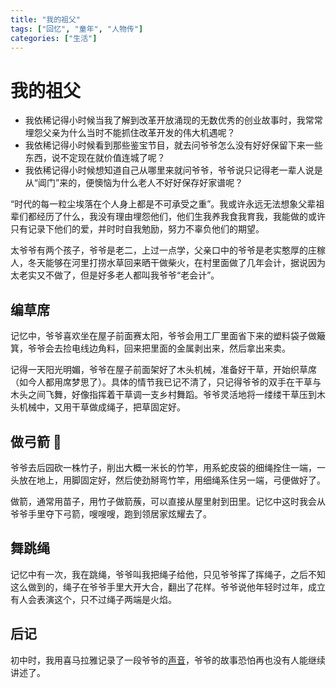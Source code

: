 ```yaml
---
title: "我的祖父"
tags: ["回忆", "童年", "人物传"]
categories: ["生活"]
---
```


# 我的祖父

- 我依稀记得小时候当我了解到改革开放涌现的无数优秀的创业故事时，我常常埋怨父亲为什么当时不能抓住改革开发的伟大机遇呢？
- 我依稀记得小时候看到那些鉴宝节目，就去问爷爷怎么没有好好保留下来一些东西，说不定现在就价值连城了呢？
- 我依稀记得小时候想知道自己从哪里来就问爷爷，爷爷说只记得老一辈人说是从“阊门”来的，便懊恼为什么老人不好好保存好家谱呢？

“时代的每一粒尘埃落在个人身上都是不可承受之重”。我或许永远无法想象父辈祖辈们都经历了什么，我没有理由埋怨他们，他们生我养我食我育我，我能做的或许只有记录下他们的爱，并时时自我勉励，努力不辜负他们的期望。

太爷爷有两个孩子，爷爷是老二，上过一点学，父亲口中的爷爷是老实憨厚的庄稼人，冬天能够在河里打捞水草回来晒干做柴火，在村里面做了几年会计，据说因为太老实又不做了，但是好多老人都叫我爷爷“老会计”。

## 编草席

记忆中，爷爷喜欢坐在屋子前面赛太阳，爷爷会用工厂里面省下来的塑料袋子做簸箕，爷爷会去捡电线边角料，回来把里面的金属剥出来，然后拿出来卖。

记得一天阳光明媚，爷爷在屋子前面架好了木头机械，准备好干草，开始织草席（如今人都用席梦思了）。具体的情节我已记不清了，只记得爷爷的双手在干草与木头之间飞舞，好像指挥着干草调一支乡村舞蹈。爷爷灵活地将一缕缕干草压到木头机械中，又用干草做成绳子，把草固定好。

## 做弓箭 🏹

爷爷去后园砍一株竹子，削出大概一米长的竹竿，用系蛇皮袋的细绳拴住一端，一头放在地上，用脚固定好，然后使劲掰弯竹竿，用细绳系住另一端，弓便做好了。

做箭，通常用苗子，用竹子做箭蔟，可以直接从屋里射到田里。记忆中这时我会从爷爷手里夺下弓箭，嗖嗖嗖，跑到领居家炫耀去了。

## 舞跳绳

记忆中有一次，我在跳绳，爷爷叫我把绳子给他，只见爷爷挥了挥绳子，之后不知这么做到的，绳子在爷爷手里大开大合，翻出了花样。爷爷说他年轻时过年，成立有人会表演这个，只不过绳子两端是火焰。

## 后记

初中时，我用喜马拉雅记录了一段爷爷的[声音][xima]，爷爷的故事恐怕再也没有人能继续讲述了。

[xima]: https://www.ximalaya.com/lishi/2928967/ "喜马拉雅中的之前记录的声音"
